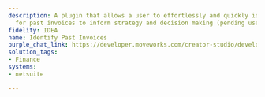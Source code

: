 ```yaml
---
description: A plugin that allows a user to effortlessly and quickly identify links
  for past invoices to inform strategy and decision making (pending user permissions).
fidelity: IDEA
name: Identify Past Invoices
purple_chat_link: https://developer.moveworks.com/creator-studio/developer-tools/purple-chat/?conversation=%7B%22startTimestamp%22%3A%2211%3A43%2BAM%22%2C%22messages%22%3A%5B%7B%22role%22%3A%22user%22%2C%22parts%22%3A%5B%7B%22richText%22%3A%22I+need+to+check+the+last+3+invoices+for+Zoom.%22%7D%5D%7D%2C%7B%22role%22%3A%22assistant%22%2C%22parts%22%3A%5B%7B%22reasoningSteps%22%3A%5B%7B%22status%22%3A%22success%22%2C%22richText%22%3A%22Searches+the+accounting+system+for+the+last+3+invoices+for+Zoom.%22%7D%5D%7D%2C%7B%22richText%22%3A%22Here+are+the+last+3+invoices+for+Zoom%3A%22%7D%2C%7B%22richText%22%3A%22%3Cb%3EInvoice+1%3A+INV-202312%3C%2Fb%3E%3Cbr%3E%3Ca+href%3D%27https%3A%2F%2Finvoices.company.com%2FINV-202312%27%3EDownload+Invoice+INV-202312%3C%2Fa%3E%22%7D%2C%7B%22richText%22%3A%22%3Cb%3EInvoice+2%3A+INV-202311%3C%2Fb%3E%3Cbr%3E%3Ca+href%3D%27https%3A%2F%2Finvoices.company.com%2FINV-202311%27%3EDownload+Invoice+INV-202311%3C%2Fa%3E%22%7D%2C%7B%22richText%22%3A%22%3Cb%3EInvoice+3%3A+INV-202310%3C%2Fb%3E%3Cbr%3E%3Ca+href%3D%27https%3A%2F%2Finvoices.company.com%2FINV-202310%27%3EDownload+Invoice+INV-202310%3C%2Fa%3E%22%7D%5D%7D%2C%7B%22role%22%3A%22user%22%2C%22parts%22%3A%5B%7B%22richText%22%3A%22When+is+the+next+payment+due+for+Zoom%3F%22%7D%5D%7D%2C%7B%22role%22%3A%22assistant%22%2C%22parts%22%3A%5B%7B%22reasoningSteps%22%3A%5B%7B%22status%22%3A%22success%22%2C%22richText%22%3A%22Queries+the+accounting+system+for+the+next+payment+due+date+for+Zoom.%22%7D%5D%7D%2C%7B%22richText%22%3A%22The+next+payment+for+Zoom+is+due+on+May+15%2C+2023.%22%7D%5D%7D%5D%7D
solution_tags:
- Finance
systems:
- netsuite

---
```

